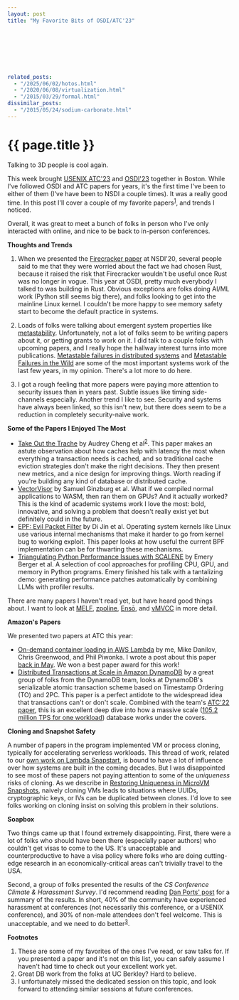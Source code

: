 ```yaml
---
layout: post
title: "My Favorite Bits of OSDI/ATC'23"








related_posts:
  - "/2025/06/02/hotos.html"
  - "/2020/06/08/virtualization.html"
  - "/2015/03/29/formal.html"
dissimilar_posts:
  - "/2015/05/24/sodium-carbonate.html"
---
```

{{ page.title }}
================

<p class="meta">Talking to 3D people is cool again.</p>

This week brought [USENIX ATC'23](https://www.usenix.org/conference/atc23/technical-sessions) and [OSDI'23](https://www.usenix.org/conference/osdi23/technical-sessions) together in Boston. While I've followed OSDI and ATC papers for years, it's the first time I've been to either of them (I've have been to NSDI a couple times). It was a really good time. In this post I'll cover a couple of my favorite papers<sup>[1](#foot1)</sup>, and trends I noticed.

Overall, it was great to meet a bunch of folks in person who I've only interacted with online, and nice to be back to in-person conferences.

**Thoughts and Trends**

1. When we presented the [Firecracker paper](https://www.usenix.org/conference/nsdi20/presentation/agache) at NSDI'20, several people said to me that they were worried about the fact we had chosen Rust, because it raised the risk that Firecracker wouldn't be useful once Rust was no longer in vogue. This year at OSDI, pretty much everybody I talked to was building in Rust. Obvious exceptions are folks doing AI/ML work (Python still seems big there), and folks looking to get into the mainline Linux kernel. I couldn't be more happy to see memory safety start to become the default practice in systems.

2. Loads of folks were talking about emergent system properties like [metastability](https://brooker.co.za/blog/2021/05/24/metastable.html). Unfortunately, not a lot of folks seem to be writing papers about it, or getting grants to work on it. I did talk to a couple folks with upcoming papers, and I really hope the hallway interest turns into more publications. [Metastable failures in distributed systems](https://dl.acm.org/doi/10.1145/3458336.3465286) and [Metastable Failures in the Wild](https://www.usenix.org/conference/osdi22/presentation/huang-lexiang) are some of the most important systems work of the last few years, in my opinion. There's a lot more to do here.

3. I got a rough feeling that more papers were paying more attention to security issues than in years past. Subtle issues like timing side-channels especially. Another trend I like to see. Security and systems have always been linked, so this isn't new, but there does seem to be a reduction in completely security-naive work.

**Some of the Papers I Enjoyed The Most**

* [Take Out the Trache](https://www.usenix.org/conference/osdi23/presentation/cheng) by Audrey Cheng et al<sup>[2](#foot2)</sup>. This paper makes an astute observation about how caches help with latency the most when everything a transaction needs is cached, and so traditional cache eviction strategies don't make the right decisions. They then present new metrics, and a nice design for improving things. Worth reading if you're building any kind of database or distributed cache.
* [VectorVisor](https://www.usenix.org/conference/atc23/presentation/ginzburg) by Samuel Ginzburg et al. What if we compiled normal applications to WASM, then ran them on GPUs? And it actually worked? This is the kind of academic systems work I love the most: bold, innovative, and solving a problem that doesn't really exist yet but definitely could in the future.
* [EPF: Evil Packet Filter](https://www.usenix.org/conference/atc23/presentation/jin) by Di Jin et al. Operating system kernels like Linux use various internal mechanisms that make it harder to go from kernel bug to working exploit. This paper looks at how useful the current BPF implementation can be for thwarting these mechanisms.
* [Triangulating Python Performance Issues with SCALENE](https://www.usenix.org/conference/osdi23/presentation/berger) by Emery Berger et al. A selection of cool approaches for profiling CPU, GPU, and memory in Python programs. Emery finished his talk with a tantalizing demo: generating performance patches automatically by combining LLMs with profiler results.

There are many papers I haven't read yet, but have heard good things about. I want to look at [MELF](https://www.usenix.org/conference/atc23/presentation/tollner), [zpoline](https://www.usenix.org/conference/atc23/presentation/yasukata), [Ensō](https://www.usenix.org/conference/osdi23/presentation/sadok), and [vMVCC](https://www.usenix.org/conference/osdi23/presentation/chang) in more detail.

**Amazon's Papers**

We presented two papers at ATC this year:

* [On-demand container loading in AWS Lambda](https://www.usenix.org/conference/atc23/presentation/brooker) by me, Mike Danilov, Chris Greenwood, and Phil Piwonka. I wrote a post about this paper [back in May](https://brooker.co.za/blog/2023/05/23/snapshot-loading.html). We won a best paper award for this work!
* [Distributed Transactions at Scale in Amazon DynamoDB](https://www.usenix.org/conference/atc23/presentation/idziorek) by a great group of folks from the DynamoDB team, looks at DynamoDB's serializable atomic transaction scheme based on Timestamp Ordering (TO) and 2PC. This paper is a perfect antidote to the widespread idea that transactions can't or don't scale. Combined with the team's [ATC'22 paper](https://www.usenix.org/conference/atc22/presentation/elhemali), this is an excellent deep dive into how a massive scale ([105.2 million TPS for one workload](https://aws.amazon.com/blogs/aws/amazon-prime-day-2022-aws-for-the-win/)) database works under the covers.

**Cloning and Snapshot Safety**

A number of papers in the program implemented VM or process cloning, typically for accelerating serverless workloads. This thread of work, related to our [own work on Lambda Snapstart](https://brooker.co.za/blog/2022/11/29/snapstart.html), is bound to have a lot of influence over how systems are built in the coming decades. But I was disappointed to see most of these papers not paying attention to some of the *uniqueness* risks of cloning. As we describe in [Restoring Uniqueness in MicroVM Snapshots](https://arxiv.org/pdf/2102.12892.pdf), naively cloning VMs leads to situations where UUIDs, cryptographic keys, or IVs can be duplicated between clones. I'd love to see folks working on cloning insist on solving this problem in their solutions.

**Soapbox**

Two things came up that I found extremely disappointing. First, there were a lot of folks who should have been there (especially paper authors) who couldn't get visas to come to the US. It's unacceptable and counterproductive to have a visa policy where folks who are doing cutting-edge research in an economically-critical areas can't trivially travel to the USA. 

Second, a group of folks presented the results of the *CS Conference Climate & Harassment Survey*. I'd recommend reading [Dan Ports' post](https://fediscience.org/@dan@discuss.systems/110697210451922952) for a summary of the results. In short, 40% of the community have experienced harassment at conferences (not necessarily this conference, or a USENIX conference), and 30% of non-male attendees don't feel welcome. This is  unacceptable, and we need to do better<sup>[3](#foot3)</sup>.

**Footnotes**

1. <a name="foot1"></a> These are some of my favorites of the ones I've read, or saw talks for. If you presented a paper and it's not on this list, you can safely assume I haven't had time to check out your excellent work yet.
2. <a name="foot2"></a> Great DB work from the folks at UC Berkley? Hard to believe.
3. <a name="foot3"></a> I unfortunately missed the dedicated session on this topic, and look forward to attending similar sessions at future conferences.